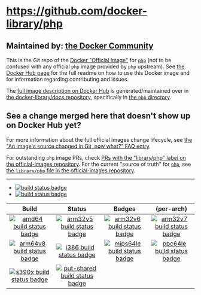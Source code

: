 # https://github.com/docker-library/php

## Maintained by: [the Docker Community](https://github.com/docker-library/php)

This is the Git repo of the [Docker "Official Image"](https://github.com/docker-library/official-images#what-are-official-images) for [`php`](https://hub.docker.com/_/php/) (not to be confused with any official `php` image provided by `php` upstream). See [the Docker Hub page](https://hub.docker.com/_/php/) for the full readme on how to use this Docker image and for information regarding contributing and issues.

The [full image description on Docker Hub](https://hub.docker.com/_/php/) is generated/maintained over in [the docker-library/docs repository](https://github.com/docker-library/docs), specifically in [the `php` directory](https://github.com/docker-library/docs/tree/master/php).

## See a change merged here that doesn't show up on Docker Hub yet?

For more information about the full official images change lifecycle, see [the "An image's source changed in Git, now what?" FAQ entry](https://github.com/docker-library/faq#an-images-source-changed-in-git-now-what).

For outstanding `php` image PRs, check [PRs with the "library/php" label on the official-images repository](https://github.com/docker-library/official-images/labels/library%2Fphp). For the current "source of truth" for [`php`](https://hub.docker.com/_/php/), see [the `library/php` file in the official-images repository](https://github.com/docker-library/official-images/blob/master/library/php).

---

-	[![build status badge](https://img.shields.io/github/workflow/status/docker-library/php/GitHub%20CI/master?label=GitHub%20CI)](https://github.com/docker-library/php/actions?query=workflow%3A%22GitHub+CI%22+branch%3Amaster)
-	[![build status badge](https://img.shields.io/jenkins/s/https/doi-janky.infosiftr.net/job/update.sh/job/php.svg?label=Automated%20update.sh)](https://doi-janky.infosiftr.net/job/update.sh/job/php/)

| Build | Status | Badges | (per-arch) |
|:-:|:-:|:-:|:-:|
| [![amd64 build status badge](https://img.shields.io/jenkins/s/https/doi-janky.infosiftr.net/job/multiarch/job/amd64/job/php.svg?label=amd64)](https://doi-janky.infosiftr.net/job/multiarch/job/amd64/job/php/) | [![arm32v5 build status badge](https://img.shields.io/jenkins/s/https/doi-janky.infosiftr.net/job/multiarch/job/arm32v5/job/php.svg?label=arm32v5)](https://doi-janky.infosiftr.net/job/multiarch/job/arm32v5/job/php/) | [![arm32v6 build status badge](https://img.shields.io/jenkins/s/https/doi-janky.infosiftr.net/job/multiarch/job/arm32v6/job/php.svg?label=arm32v6)](https://doi-janky.infosiftr.net/job/multiarch/job/arm32v6/job/php/) | [![arm32v7 build status badge](https://img.shields.io/jenkins/s/https/doi-janky.infosiftr.net/job/multiarch/job/arm32v7/job/php.svg?label=arm32v7)](https://doi-janky.infosiftr.net/job/multiarch/job/arm32v7/job/php/) |
| [![arm64v8 build status badge](https://img.shields.io/jenkins/s/https/doi-janky.infosiftr.net/job/multiarch/job/arm64v8/job/php.svg?label=arm64v8)](https://doi-janky.infosiftr.net/job/multiarch/job/arm64v8/job/php/) | [![i386 build status badge](https://img.shields.io/jenkins/s/https/doi-janky.infosiftr.net/job/multiarch/job/i386/job/php.svg?label=i386)](https://doi-janky.infosiftr.net/job/multiarch/job/i386/job/php/) | [![mips64le build status badge](https://img.shields.io/jenkins/s/https/doi-janky.infosiftr.net/job/multiarch/job/mips64le/job/php.svg?label=mips64le)](https://doi-janky.infosiftr.net/job/multiarch/job/mips64le/job/php/) | [![ppc64le build status badge](https://img.shields.io/jenkins/s/https/doi-janky.infosiftr.net/job/multiarch/job/ppc64le/job/php.svg?label=ppc64le)](https://doi-janky.infosiftr.net/job/multiarch/job/ppc64le/job/php/) |
| [![s390x build status badge](https://img.shields.io/jenkins/s/https/doi-janky.infosiftr.net/job/multiarch/job/s390x/job/php.svg?label=s390x)](https://doi-janky.infosiftr.net/job/multiarch/job/s390x/job/php/) | [![put-shared build status badge](https://img.shields.io/jenkins/s/https/doi-janky.infosiftr.net/job/put-shared/job/light/job/php.svg?label=put-shared)](https://doi-janky.infosiftr.net/job/put-shared/job/light/job/php/) |

<!-- THIS FILE IS GENERATED BY https://github.com/docker-library/docs/blob/master/generate-repo-stub-readme.sh -->
